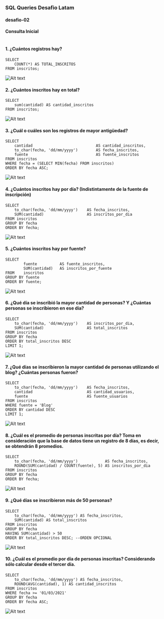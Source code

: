 ### SQL Queries Desafio Latam 
#### desafio-02 

#### Consulta Inicial 

```sql SELECT * FROM inscritos;
```

#### 1. ¿Cuántos registros hay?

```
SELECT 
    COUNT(*) AS TOTAL_INSCRITOS 
FROM inscritos;
```



![Alt text](D:\DESAFIO-LATAM\SQL-I\DESAFIO-02\desafioSQL-02\imagenes\1.png)

#### 2. ¿Cuántos inscritos hay en total?

```
SELECT 
    sum(cantidad) AS cantidad_inscritos 
FROM inscritos;
```



![Alt text](D:\DESAFIO-LATAM\SQL-I\DESAFIO-02\desafioSQL-02\imagenes\2.png)





#### 3. ¿Cuál o cuáles son los registros de mayor antigüedad?

```
SELECT 
    cantidad                            AS cantidad_inscritos, 
    to_char(fecha, 'dd/mm/yyyy')        AS fecha_inscritos, 
    fuente                              AS fuente_inscritos
FROM inscritos 
WHERE fecha = (SELECT MIN(fecha) FROM inscritos)
ORDER BY fecha ASC;
```

![Alt text](D:\DESAFIO-LATAM\SQL-I\DESAFIO-02\desafioSQL-02\imagenes\3.png)



#### 4. ¿Cuántos inscritos hay por día? (Indistintamente de la fuente de inscripción)

```
SELECT 
    to_char(fecha, 'dd/mm/yyyy')    AS fecha_inscritos,  
    SUM(cantidad)                   AS inscritos_por_dia 
FROM inscritos 
GROUP BY fecha 
ORDER BY fecha;
```

![Alt text](D:\DESAFIO-LATAM\SQL-I\DESAFIO-02\desafioSQL-02\imagenes\4.png)

#### 5. ¿Cuántos inscritos hay por fuente?

```
SELECT
        fuente          AS fuente_inscritos, 
        SUM(cantidad)   AS inscritos_por_fuente
FROM    inscritos
GROUP BY fuente
ORDER BY fuente;
```

![Alt text](D:\DESAFIO-LATAM\SQL-I\DESAFIO-02\desafioSQL-02\imagenes\5.png)

#### 6. ¿Qué día se inscribió la mayor cantidad de personas? Y ¿Cuántas personas se inscribieron en ese día?

```
SELECT 
    to_char(fecha, 'dd/mm/yyyy')    AS inscritos_por_dia,
    SUM(cantidad)                   AS total_inscritos 
FROM inscritos 
GROUP BY fecha
ORDER BY total_inscritos DESC
LIMIT 1;
```

![Alt text](D:\DESAFIO-LATAM\SQL-I\DESAFIO-02\desafioSQL-02\imagenes\6.png)

#### 7. ¿Qué días se inscribieron la mayor cantidad de personas utilizando el blog? ¿Cuántas personas fueron?

```
SELECT 
    to_char(fecha, 'dd/mm/yyyy')    AS fecha_inscritos, 
    cantidad                        AS cantidad_usuarios,
    fuente                          AS fuente_usuarios
FROM inscritos 
WHERE fuente = 'Blog' 
ORDER BY cantidad DESC
LIMIT 1;
```

![Alt text](D:\DESAFIO-LATAM\SQL-I\DESAFIO-02\desafioSQL-02\imagenes\7.png)

#### 8. ¿Cuál es el promedio de personas inscritas por día? Toma en consideración que la base de datos tiene un registro de 8 días, es decir, se obtendrán 8 promedios.

```
SELECT 
    to_char(fecha, 'dd/mm/yyyy')            AS fecha_inscritos, 
    ROUND(SUM(cantidad) / COUNT(fuente), 5) AS inscritos_por_dia
FROM inscritos
GROUP BY fecha
ORDER BY fecha;
```

![Alt text](D:\DESAFIO-LATAM\SQL-I\DESAFIO-02\desafioSQL-02\imagenes\8.png)

#### 9. ¿Qué días se inscribieron más de 50 personas?

```
SELECT 
    to_char(fecha, 'dd/mm/yyyy') AS fecha_inscritos,  
    SUM(cantidad) AS total_inscritos 
FROM inscritos 
GROUP BY fecha  
HAVING SUM(cantidad) > 50
ORDER BY total_inscritos DESC; --ORDEN OPCIONAL
```

![Alt text](D:\DESAFIO-LATAM\SQL-I\DESAFIO-02\desafioSQL-02\imagenes\9.png)



#### 10. ¿Cuál es el promedio por día de personas inscritas? Considerando sólo calcular desde el tercer día.

```
SELECT 
    to_char(fecha, 'dd/mm/yyyy') AS fecha_inscritos,
    ROUND(AVG(cantidad), 1) AS cantidad_inscritos
FROM inscritos
WHERE fecha >= '01/03/2021'
GROUP BY fecha
ORDER BY fecha ASC;
```

![Alt text](D:\DESAFIO-LATAM\SQL-I\DESAFIO-02\desafioSQL-02\imagenes\10.png)
